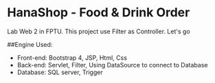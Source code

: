 # HanaShop - Food & Drink Order
Lab Web 2 in FPTU. This project use Filter as Controller. Let's go

##Engine Used:
   - Front-end: Bootstrap 4, JSP, Html, Css
   - Back-end: Servlet, Filter, Using DataSource to connect to Database
   - Database: SQL server, Trigger
   
   
